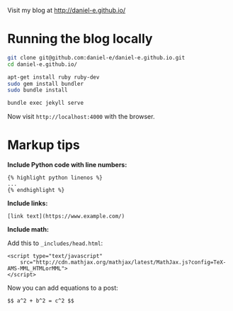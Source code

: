 Visit my blog at http://daniel-e.github.io/

# Running the blog locally

```bash
git clone git@github.com:daniel-e/daniel-e.github.io.git
cd daniel-e.github.io/

apt-get install ruby ruby-dev
sudo gem install bundler
sudo bundle install

bundle exec jekyll serve
```

Now visit `http://localhost:4000` with the browser.

# Markup tips

**Include Python code with line numbers:**

    {% highlight python linenos %}
    ...
    {% endhighlight %}

**Include links:**

    [link text](https://www.example.com/)

**Include math:**

Add this to `_includes/head.html`:

    <script type="text/javascript"
        src="http://cdn.mathjax.org/mathjax/latest/MathJax.js?config=TeX-AMS-MML_HTMLorMML">
    </script>

Now you can add equations to a post:

    $$ a^2 + b^2 = c^2 $$


